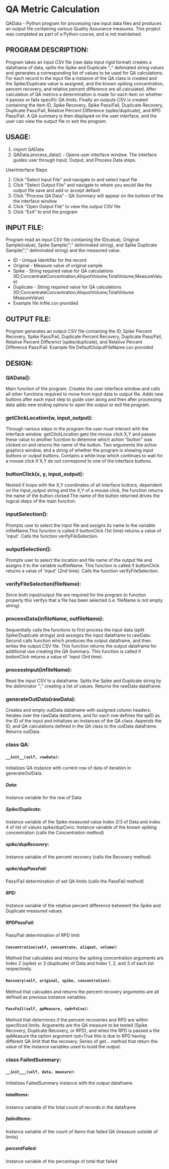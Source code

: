 # QA Metric Calculation
QAData - Python program for processing raw input data files and produces an output file containing various Quality Assurance measures. This project was completed as
part of a Python course, and is not maintained.

## PROGRAM DESCRIPTION:
   Program takes an input CSV file (raw data input rigid format) creates a dataframe of data, splits the
   Spike and Duplicate ";" delimiated string values and generates a corresponding list of 
   values to be used for QA calculations. For each record in the input file a instance of 
   the QA class is created and the Spike/Duplicate value is assigned, and the known spiking concentration, percent recovery, and relative percent difference are all calculated. After calculation of QA metrics a determination is made for each item on whether it passes or fails specific QA limits. Finally an outputs CSV is created containing the item ID, Spike Recovery, Spike Pass/Fail, Duplicate Recovery, Duplicate Pass/Fail, Relative Percent Difference (spike/duplicate), and RPD Pass/Fail. A QA summary is then
   displayed on the user interface, and the user can view the output file or exit the program.

## USAGE:
1) import QAData
2) QAData.process_data() - Opens user interface window. The interface guides user through Input, Output, and Process Data steps.

UserInterface Steps
1) Click "Select Input File" and navigate to and select input file
2) Click "Select Output File" and navigate to where you would like the output file save and add or accept default
3) Click "Process QA Data" - QA Summary will appear on the bottom of the the interface window
4) Click "Open Output File" to view the output CSV file
5) Click "Exit" to end the program

## INPUT FILE:
Program read an input CSV file contianing the ID(value), Original Sample(value), Spike Sample(";" deliminated string), and Spike Duplicate Sample(";" deliminated string) and the measured value.
* ID - Unique Identifier for the record
* Original - Measure value of original sample
* Spike - String required value for QA calculations 
(ID;ConcentrateConcentration;AliquotVolume;TotalVolume;MeasureValue)
* Duplicate - String required value for QA calculations 
(ID;ConcentrateConcentration;AliquotVolume;TotalVolume MeasureValue)
* Example file Infile.csv provided

## OUTPUT FILE:
Program generates an output CSV file containing the ID, Spike Percent Recovery, Spike Pass/Fail, Duplicate Percent Recovery, Duplicate Pass/Fail, Relative Percent Differenct (spike/duplicate), and Relative Percent Difference Pass/Fail. Example file DefaultOutputFileName.csv provided

## DESIGN:
### QAData(): 
Main function of the program. Creates the user interface window and calls all other functions required to move from input data to output file. Adds new buttons after each input step to guide user along and then after processing data adds new ending options to open the output or exit the program.
   
### getClickLocation(w, input_output): 
Through various steps in the program the user must interact with the interface window. getClickLocation gets the mouse click X,Y and passes these value to another fucntion to detemine which action "button" was clicked on and returns the name of the button. Two arguments the active graphics window, and a string of whether the program is showing input buttons or output
buttons. Contains a while loop which continues to wait for a mouse click if X,Y do not correspond to one of the interface buttons.
   
### buttonClick(x, y, input_output): 
Nested if loops with the X,Y coordinates of all interface buttons, dependent on the input_output string and the X,Y of a mouse click, the function returns the name of the 
button clicked.The name of the button returned drives the logical steps of the main funciton.
   
### inputSelection(): 
Prompts user to select the input file and assigns its name to the variable infileName.This function is called if buttonClick (1st time) returns a value of 'input'. Calls the function verifyFileSelection.
   
### outputSelection(): 
Prompts user to select the location and file name of the output file and assigns it to the variable outfileName. This function is called if buttonClick returns a value of 'input' (2nd time). Calls the function verifyFileSelection.

### verifyFileSelection(fileName): 
Since both input/output file are required for the program to funciton properly this verifys that a file has been selected (i.e. fileName is not empty string).
   
### processData(infileName, outfileName): 
Sequentially calls the functions to first process the input data (split Spike/Duplicate strings) and asssigns the input dataframe to rawData. Second calls function which produces the output dataframe, and then writes the output CSV file. This function returns the output dataframe for additional use creating the QA Summary. This function is called if buttonClick returns a value of 'input (3rd time).

### processInput(infileName): 
Read the input CSV to a dataframe. Splits the Spike and Duplicate string by the deliminator ";" creating a list of values. Returns the rawData dataframe.
   
### generateOutData(rawData): 
Creates and empty outData dataframe with assigned column headers. Iterates over the rawData dataframe, and for each row defines the qaID as the ID of the input and initializes an instances of the QA class. Appends the ID, and QA calculations defined in the QA class to the outData dataframe. Returns outData.
### class QA:

#### `__init__(self, rowData)`: 
Initializes QA instance with current row of data of iteration in generateOutData.
         
##### Data: 
Instance variable for the row of Data
	 
##### Spike/Duplicate: 
Instance variable of the Spike measured value Index 2/3 of Data and index 4 of list of values spike/dupConc: Instance variable of the known spiking concentration (calls the Concentration method)
   	 
##### spike/dupRecovery: 
Instance variable of the percent recovery (calls the Recovery method)

##### spike/dupPassFail: 
Pass/Fail determination of set QA limits (calls the PassFail method)

##### RPD: 
Instance variable of the relative percent difference betweent the Spike and Duplicate measured values

##### RPDPassFail: 
Pass/Fail determination of RPD limit

#### `Concentration(self, concentrate, aliquot, volume)`: 
Method that calculates and returns the spiking concentration arguments are Index 2 (spike) or 3 (duplicate) of Data and Index 1, 2, and 3 of each list respectively.
      
#### `Recovery(self, original, spike, concentration)`: 
Method that calcuates and returns the percent recovery arguments are all defined as previous instance variables.
      
#### `PassFail(self, qaMeasure, rpd=False)`: 
Method that determines if the percent recoveries and RPD are within specificed limits. Arguments are the QA measure to be tested (Spike Recovery, Duplicate Recovery, or RPD), and when the RPD is passed a the qaMeasure the option argument rpd=True this is due to RPD having different QA limit that the recovery. Series of get... method that return the value of the instance variables used to build the output.
   
### class FailedSummary:
#### `__init___(self, data, measure)`: 
Initializes FailedSummary instance with the output dataframe.

##### totalItems: 
Instance variable of the total count of records in the dataframe
         
##### failedItems: 
Instance variable of the count of items that failed QA (measure outside of limits)

##### percentFailed: 
Instance variable of the percentage of total that failed
